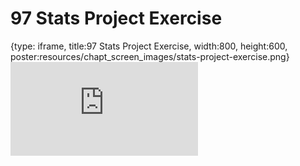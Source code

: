 # 97 Stats Project Exercise
 
{type: iframe, title:97 Stats Project Exercise, width:800, height:600, poster:resources/chapt_screen_images/stats-project-exercise.png}
![](https://datatrail-jhu.github.io/DataTrail_ReOrg/no_toc/stats-project-exercise.html)
 

 

